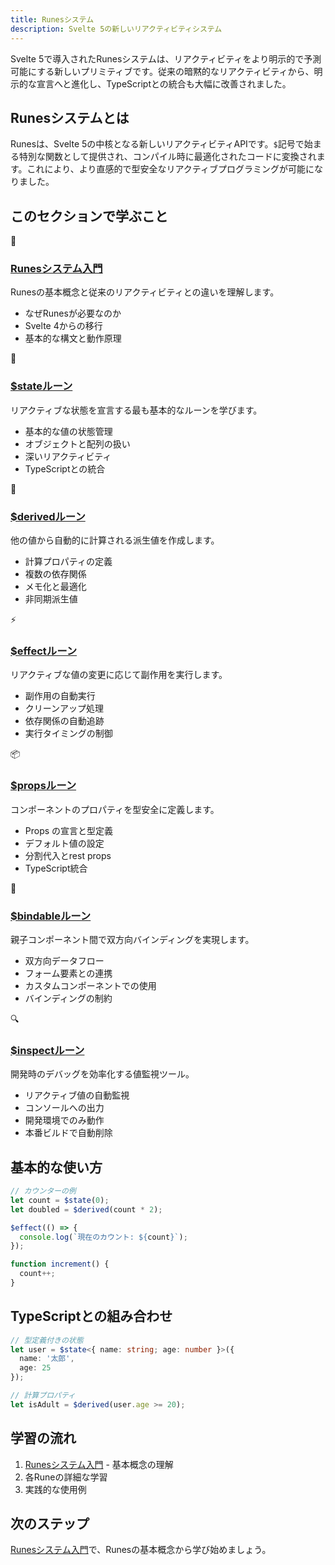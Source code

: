 ```yaml
---
title: Runesシステム
description: Svelte 5の新しいリアクティビティシステム
---
```


<script>
  import { base } from '$app/paths';
</script>

Svelte 5で導入されたRunesシステムは、リアクティビティをより明示的で予測可能にする新しいプリミティブです。従来の暗黙的なリアクティビティから、明示的な宣言へと進化し、TypeScriptとの統合も大幅に改善されました。

## Runesシステムとは

Runesは、Svelte 5の中核となる新しいリアクティビティAPIです。`$`記号で始まる特別な関数として提供され、コンパイル時に最適化されたコードに変換されます。これにより、より直感的で型安全なリアクティブプログラミングが可能になりました。

## このセクションで学ぶこと

<div class="grid grid-cols-1 md:grid-cols-2 gap-4 my-8">
  <div class="p-4 border border-gray-2 dark:border-gray-7 rounded-lg shadow-md hover:shadow-lg hover:border-pink-400 dark:hover:border-pink-400 transition-all group">
    <div class="text-3xl mb-2">🎯</div>
    <h3 class="font-bold text-lg mb-2">
      <a href="{base}/runes/runes-introduction/" class="text-pink-600 dark:text-pink-400 hover:text-pink-700 dark:hover:text-pink-300 underline decoration-pink-300 dark:decoration-pink-600 decoration-2 underline-offset-2 transition-colors">
        Runesシステム入門
      </a>
    </h3>
    <p class="text-sm mb-3">Runesの基本概念と従来のリアクティビティとの違いを理解します。</p>
    <ul class="text-sm text-gray-6 dark:text-gray-4 space-y-1">
      <li>なぜRunesが必要なのか</li>
      <li>Svelte 4からの移行</li>
      <li>基本的な構文と動作原理</li>
    </ul>
  </div>
  
  <div class="p-4 border border-gray-2 dark:border-gray-7 rounded-lg shadow-md hover:shadow-lg hover:border-pink-400 dark:hover:border-pink-400 transition-all group">
    <div class="text-3xl mb-2">💾</div>
    <h3 class="font-bold text-lg mb-2">
      <a href="{base}/runes/state/" class="text-pink-600 dark:text-pink-400 hover:text-pink-700 dark:hover:text-pink-300 underline decoration-pink-300 dark:decoration-pink-600 decoration-2 underline-offset-2 transition-colors">
        $stateルーン
      </a>
    </h3>
    <p class="text-sm mb-3">リアクティブな状態を宣言する最も基本的なルーンを学びます。</p>
    <ul class="text-sm text-gray-6 dark:text-gray-4 space-y-1">
      <li>基本的な値の状態管理</li>
      <li>オブジェクトと配列の扱い</li>
      <li>深いリアクティビティ</li>
      <li>TypeScriptとの統合</li>
    </ul>
  </div>
  
  <div class="p-4 border border-gray-2 dark:border-gray-7 rounded-lg shadow-md hover:shadow-lg hover:border-pink-400 dark:hover:border-pink-400 transition-all group">
    <div class="text-3xl mb-2">🔄</div>
    <h3 class="font-bold text-lg mb-2">
      <a href="{base}/runes/derived/" class="text-pink-600 dark:text-pink-400 hover:text-pink-700 dark:hover:text-pink-300 underline decoration-pink-300 dark:decoration-pink-600 decoration-2 underline-offset-2 transition-colors">
        $derivedルーン
      </a>
    </h3>
    <p class="text-sm mb-3">他の値から自動的に計算される派生値を作成します。</p>
    <ul class="text-sm text-gray-6 dark:text-gray-4 space-y-1">
      <li>計算プロパティの定義</li>
      <li>複数の依存関係</li>
      <li>メモ化と最適化</li>
      <li>非同期派生値</li>
    </ul>
  </div>
  
  <div class="p-4 border border-gray-2 dark:border-gray-7 rounded-lg shadow-md hover:shadow-lg hover:border-pink-400 dark:hover:border-pink-400 transition-all group">
    <div class="text-3xl mb-2">⚡</div>
    <h3 class="font-bold text-lg mb-2">
      <a href="{base}/runes/effect/" class="text-pink-600 dark:text-pink-400 hover:text-pink-700 dark:hover:text-pink-300 underline decoration-pink-300 dark:decoration-pink-600 decoration-2 underline-offset-2 transition-colors">
        $effectルーン
      </a>
    </h3>
    <p class="text-sm mb-3">リアクティブな値の変更に応じて副作用を実行します。</p>
    <ul class="text-sm text-gray-6 dark:text-gray-4 space-y-1">
      <li>副作用の自動実行</li>
      <li>クリーンアップ処理</li>
      <li>依存関係の自動追跡</li>
      <li>実行タイミングの制御</li>
    </ul>
  </div>
  
  <div class="p-4 border border-gray-2 dark:border-gray-7 rounded-lg shadow-md hover:shadow-lg hover:border-pink-400 dark:hover:border-pink-400 transition-all group">
    <div class="text-3xl mb-2">📦</div>
    <h3 class="font-bold text-lg mb-2">
      <a href="{base}/runes/props/" class="text-pink-600 dark:text-pink-400 hover:text-pink-700 dark:hover:text-pink-300 underline decoration-pink-300 dark:decoration-pink-600 decoration-2 underline-offset-2 transition-colors">
        $propsルーン
      </a>
    </h3>
    <p class="text-sm mb-3">コンポーネントのプロパティを型安全に定義します。</p>
    <ul class="text-sm text-gray-6 dark:text-gray-4 space-y-1">
      <li>Props の宣言と型定義</li>
      <li>デフォルト値の設定</li>
      <li>分割代入とrest props</li>
      <li>TypeScript統合</li>
    </ul>
  </div>
  
  <div class="p-4 border border-gray-2 dark:border-gray-7 rounded-lg shadow-md hover:shadow-lg hover:border-pink-400 dark:hover:border-pink-400 transition-all group">
    <div class="text-3xl mb-2">🔗</div>
    <h3 class="font-bold text-lg mb-2">
      <a href="{base}/runes/bindable/" class="text-pink-600 dark:text-pink-400 hover:text-pink-700 dark:hover:text-pink-300 underline decoration-pink-300 dark:decoration-pink-600 decoration-2 underline-offset-2 transition-colors">
        $bindableルーン
      </a>
    </h3>
    <p class="text-sm mb-3">親子コンポーネント間で双方向バインディングを実現します。</p>
    <ul class="text-sm text-gray-6 dark:text-gray-4 space-y-1">
      <li>双方向データフロー</li>
      <li>フォーム要素との連携</li>
      <li>カスタムコンポーネントでの使用</li>
      <li>バインディングの制約</li>
    </ul>
  </div>
  
  <div class="p-4 border border-gray-2 dark:border-gray-7 rounded-lg shadow-md hover:shadow-lg hover:border-pink-400 dark:hover:border-pink-400 transition-all group">
    <div class="text-3xl mb-2">🔍</div>
    <h3 class="font-bold text-lg mb-2">
      <a href="{base}/runes/inspect/" class="text-pink-600 dark:text-pink-400 hover:text-pink-700 dark:hover:text-pink-300 underline decoration-pink-300 dark:decoration-pink-600 decoration-2 underline-offset-2 transition-colors">
        $inspectルーン
      </a>
    </h3>
    <p class="text-sm mb-3">開発時のデバッグを効率化する値監視ツール。</p>
    <ul class="text-sm text-gray-6 dark:text-gray-4 space-y-1">
      <li>リアクティブ値の自動監視</li>
      <li>コンソールへの出力</li>
      <li>開発環境でのみ動作</li>
      <li>本番ビルドで自動削除</li>
    </ul>
  </div>
</div>

## 基本的な使い方

```typescript
// カウンターの例
let count = $state(0);
let doubled = $derived(count * 2);

$effect(() => {
  console.log(`現在のカウント: ${count}`);
});

function increment() {
  count++;
}
```

## TypeScriptとの組み合わせ

```typescript
// 型定義付きの状態
let user = $state<{ name: string; age: number }>({
  name: '太郎',
  age: 25
});

// 計算プロパティ
let isAdult = $derived(user.age >= 20);
```

## 学習の流れ

1. [Runesシステム入門](/runes/runes-introduction/) - 基本概念の理解
2. 各Runeの詳細な学習
3. 実践的な使用例

## 次のステップ

[Runesシステム入門](/runes/runes-introduction/)で、Runesの基本概念から学び始めましょう。